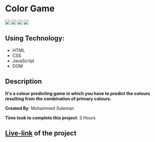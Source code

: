 # Color Game

![](https://img.shields.io/badge/-HTML-orange)
![](https://img.shields.io/badge/-CSS-green)
![](https://img.shields.io/badge/-JAVASCRIPT-blue)
![](https://img.shields.io/badge/-NETLIFY-yellow)

## Using Technology:

- HTML
- CSS
- JavaScript
- DOM

## Description

**It's a colour predicting game in which you have to predict the colours resulting from the combination of primary colours.**

**Created By**: Mohammed Suleman

**Time took to complete this project**: 3 Hours

## [**Live-link**](https://color-game-using-js-html.netlify.app/) of the project
